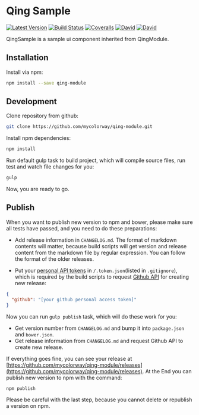 # Qing Sample

[![Latest Version](https://img.shields.io/npm/v/qing-sample.svg)](https://www.npmjs.com/package/qing-sample)
[![Build Status](https://img.shields.io/travis/mycolorway/qing-sample.svg)](https://travis-ci.org/mycolorway/qing-sample)
[![Coveralls](https://img.shields.io/coveralls/mycolorway/qing-sample.svg)](https://coveralls.io/github/mycolorway/qing-sample)
[![David](https://img.shields.io/david/mycolorway/qing-sample.svg)](https://david-dm.org/mycolorway/qing-sample)
[![David](https://img.shields.io/david/dev/mycolorway/qing-sample.svg)](https://david-dm.org/mycolorway/qing-sample#info=devDependencies)

QingSample is a sample ui component inherited from QingModule.

## Installation

Install via npm:

```bash
npm install --save qing-module
```

## Development

Clone repository from github:

```bash
git clone https://github.com/mycolorway/qing-module.git
```

Install npm dependencies:

```bash
npm install
```

Run default gulp task to build project, which will compile source files, run test and watch file changes for you:

```bash
gulp
```

Now, you are ready to go.

## Publish

When you want to publish new version to npm and bower, please make sure all tests have passed, and you need to do these preparations:

* Add release information in `CHANGELOG.md`. The format of markdown contents will matter, because build scripts will get version and release content from the markdown file by regular expression. You can follow the format of the older releases.

* Put your [personal API tokens](https://github.com/blog/1509-personal-api-tokens) in `/.token.json`(listed in `.gitignore`), which is required by the build scripts to request [Github API](https://developer.github.com/v3/) for creating new release:

```json
{
  "github": "[your github personal access token]"
}
```

Now you can run `gulp publish` task, which will do these work for you:

* Get version number from `CHANGELOG.md` and bump it into `package.json` and `bower.json`.
* Get release information from `CHANGELOG.md` and request Github API to create new release.

If everything goes fine, you can see your release at [https://github.com/mycolorway/qing-module/releases](https://github.com/mycolorway/qing-module/releases). At the End you can publish new version to npm with the command:

```bash
npm publish
```

Please be careful with the last step, because you cannot delete or republish a version on npm.
